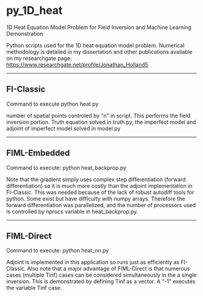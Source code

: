 # py_1D_heat
1D Heat Equation Model Problem for Field Inversion and Machine Learning Demonstration

Python scripts used for the 1D heat equation model problem. Numerical methodology is detailed in my dissertation
and other publications available on my researchgate page:
https://www.researchgate.net/profile/Jonathan_Holland5

-------------------------------------------------------
FI-Classic
-------------------------------------------------------
Command to execute
python heat.py

number of spatial points controled by "n" in script. This performs the field inversion portion. Truth equation solved in truth.py,
the imperfect model and adjoint of imperfect model solved in model.py

-------------------------------------------------------
FIML-Embedded
-------------------------------------------------------
Command to execute:
python heat_backprop.py

Note that the gradient simply uses complex step differentiation (forward differentiation) so it is much more costly than the 
adjoint implementation in FI-Classic. This was needed because of the lack of robust autodiff tools for python. Some exist but
have difficulty with numpy arrays. Therefore the forward differentiation was parallelized, and the number of processors used 
is controlled by nprocs variable in heat_backprop.py.

-------------------------------------------------------
FIML-Direct
-------------------------------------------------------
Command to execute:
python heat_nn.py

Adjoint is implemented in this application so runs just as efficiently as FI-Classic. Also note that a major advantage of FIML-Direct
is that numerous cases (multiple Tinf) cases can be considered simultaneously in the a single inversion. This is demonstrated 
by defining Tinf as a vector. A "-1" executes the variable Tinf case.
